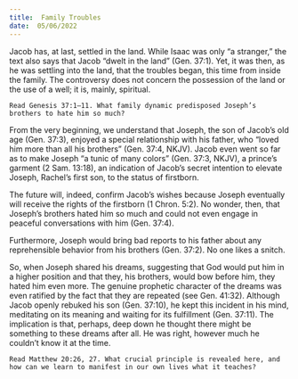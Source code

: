 ```yaml
---
title:  Family Troubles
date:  05/06/2022
---
```


Jacob has, at last, settled in the land. While Isaac was only “a stranger,” the text also says that Jacob “dwelt in the land” (Gen. 37:1). Yet, it was then, as he was settling into the land, that the troubles began, this time from inside the family. The controversy does not concern the possession of the land or the use of a well; it is, mainly, spiritual.

`Read Genesis 37:1–11. What family dynamic predisposed Joseph’s brothers to hate him so much?`

From the very beginning, we understand that Joseph, the son of Jacob’s old age (Gen. 37:3), enjoyed a special relationship with his father, who “loved him more than all his brothers” (Gen. 37:4, NKJV). Jacob even went so far as to make Joseph “a tunic of many colors” (Gen. 37:3, NKJV), a prince’s garment (2 Sam. 13:18), an indication of Jacob’s secret intention to elevate Joseph, Rachel’s first son, to the status of firstborn.

The future will, indeed, confirm Jacob’s wishes because Joseph eventually will receive the rights of the firstborn (1 Chron. 5:2). No wonder, then, that Joseph’s brothers hated him so much and could not even engage in peaceful conversations with him (Gen. 37:4).

Furthermore, Joseph would bring bad reports to his father about any reprehensible behavior from his brothers (Gen. 37:2). No one likes a snitch.

So, when Joseph shared his dreams, suggesting that God would put him in a higher position and that they, his brothers, would bow before him, they hated him even more. The genuine prophetic character of the dreams was even ratified by the fact that they are repeated (see Gen. 41:32). Although Jacob openly rebuked his son (Gen. 37:10), he kept this incident in his mind, meditating on its meaning and waiting for its fulfillment (Gen. 37:11). The implication is that, perhaps, deep down he thought there might be something to these dreams after all. He was right, however much he couldn’t know it at the time.

`Read Matthew 20:26, 27. What crucial principle is revealed here, and how can we learn to manifest in our own lives what it teaches?`